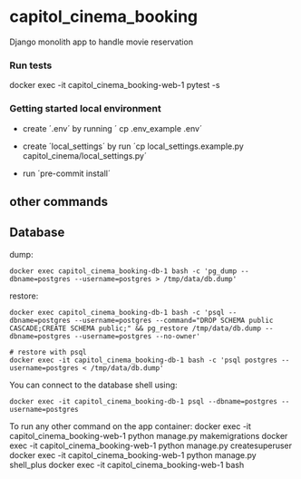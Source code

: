 # capitol_cinema_booking
Django monolith app to handle movie reservation 


### Run tests
docker exec -it capitol_cinema_booking-web-1 pytest -s

### Getting started local environment

- create ´.env´ by running ´ cp .env_example .env´
- create ´local_settings´ by run ´cp local_settings.example.py capitol_cinema/local_settings.py´

- run ´pre-commit install´
 ## other commands 

     
## Database

dump:

    docker exec capitol_cinema_booking-db-1 bash -c 'pg_dump --dbname=postgres --username=postgres > /tmp/data/db.dump'

restore:

    docker exec capitol_cinema_booking-db-1 bash -c 'psql --dbname=postgres --username=postgres --command="DROP SCHEMA public CASCADE;CREATE SCHEMA public;" && pg_restore /tmp/data/db.dump --dbname=postgres --username=postgres --no-owner'
    
    # restore with psql
    docker exec -it capitol_cinema_booking-db-1 bash -c 'psql postgres --username=postgres < /tmp/data/db.dump'

You can connect to the database shell using:

    docker exec -it capitol_cinema_booking-db-1 psql --dbname=postgres --username=postgres



To run any other command on the app container:
    docker exec -it capitol_cinema_booking-web-1 python manage.py makemigrations
    docker exec -it capitol_cinema_booking-web-1 python manage.py createsuperuser
    docker exec -it capitol_cinema_booking-web-1 python manage.py shell_plus
    docker exec -it capitol_cinema_booking-web-1 bash
